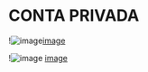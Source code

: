 # CONTA PRIVADA
!![image](https://github.com/cidaci/new-project/blob/main/NENE.jpg)[image](https://github.com/cidaci/new-project/blob/main/NENE1.jpg)

!![image](https://github.com/cidaci/new-project/blob/main/images.jpg) [image](https://github.com/cidaci/new-project/blob/main/images(1).jpg)
